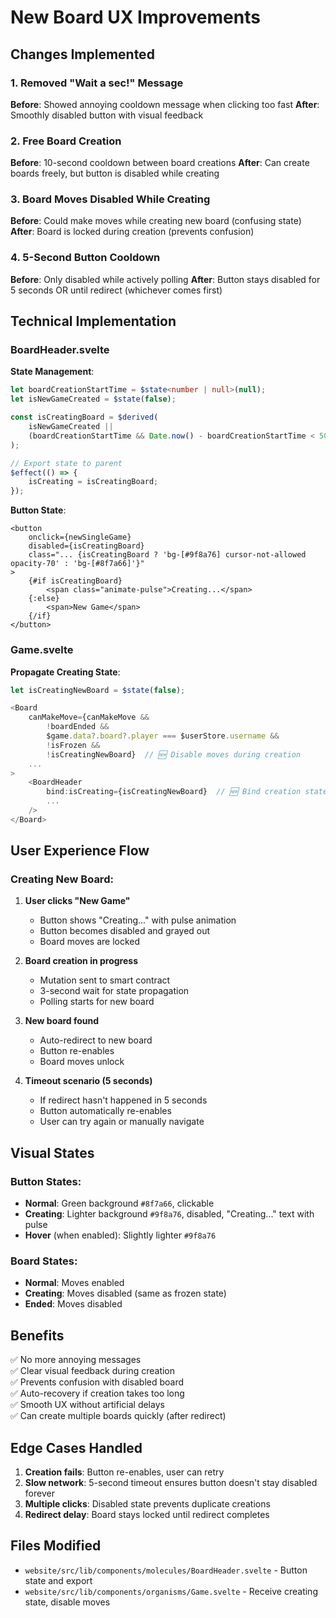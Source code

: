 # New Board UX Improvements

## Changes Implemented

### 1. Removed "Wait a sec!" Message
**Before**: Showed annoying cooldown message when clicking too fast
**After**: Smoothly disabled button with visual feedback

### 2. Free Board Creation
**Before**: 10-second cooldown between board creations
**After**: Can create boards freely, but button is disabled while creating

### 3. Board Moves Disabled While Creating
**Before**: Could make moves while creating new board (confusing state)
**After**: Board is locked during creation (prevents confusion)

### 4. 5-Second Button Cooldown
**Before**: Only disabled while actively polling
**After**: Button stays disabled for 5 seconds OR until redirect (whichever comes first)

## Technical Implementation

### BoardHeader.svelte

**State Management**:
```typescript
let boardCreationStartTime = $state<number | null>(null);
let isNewGameCreated = $state(false);

const isCreatingBoard = $derived(
    isNewGameCreated || 
    (boardCreationStartTime && Date.now() - boardCreationStartTime < 5000)
);

// Export state to parent
$effect(() => {
    isCreating = isCreatingBoard;
});
```

**Button State**:
```svelte
<button
    onclick={newSingleGame}
    disabled={isCreatingBoard}
    class="... {isCreatingBoard ? 'bg-[#9f8a76] cursor-not-allowed opacity-70' : 'bg-[#8f7a66]'}"
>
    {#if isCreatingBoard}
        <span class="animate-pulse">Creating...</span>
    {:else}
        <span>New Game</span>
    {/if}
</button>
```

### Game.svelte

**Propagate Creating State**:
```typescript
let isCreatingNewBoard = $state(false);

<Board
    canMakeMove={canMakeMove &&
        !boardEnded &&
        $game.data?.board?.player === $userStore.username &&
        !isFrozen &&
        !isCreatingNewBoard}  // 🆕 Disable moves during creation
    ...
>
    <BoardHeader
        bind:isCreating={isCreatingNewBoard}  // 🆕 Bind creation state
        ...
    />
</Board>
```

## User Experience Flow

### Creating New Board:

1. **User clicks "New Game"**
   - Button shows "Creating..." with pulse animation
   - Button becomes disabled and grayed out
   - Board moves are locked

2. **Board creation in progress**
   - Mutation sent to smart contract
   - 3-second wait for state propagation
   - Polling starts for new board

3. **New board found**
   - Auto-redirect to new board
   - Button re-enables
   - Board moves unlock

4. **Timeout scenario (5 seconds)**
   - If redirect hasn't happened in 5 seconds
   - Button automatically re-enables
   - User can try again or manually navigate

## Visual States

### Button States:
- **Normal**: Green background `#8f7a66`, clickable
- **Creating**: Lighter background `#9f8a76`, disabled, "Creating..." text with pulse
- **Hover** (when enabled): Slightly lighter `#9f8a76`

### Board States:
- **Normal**: Moves enabled
- **Creating**: Moves disabled (same as frozen state)
- **Ended**: Moves disabled

## Benefits

✅ No more annoying messages  
✅ Clear visual feedback during creation  
✅ Prevents confusion with disabled board  
✅ Auto-recovery if creation takes too long  
✅ Smooth UX without artificial delays  
✅ Can create multiple boards quickly (after redirect)

## Edge Cases Handled

1. **Creation fails**: Button re-enables, user can retry
2. **Slow network**: 5-second timeout ensures button doesn't stay disabled forever
3. **Multiple clicks**: Disabled state prevents duplicate creations
4. **Redirect delay**: Board stays locked until redirect completes

## Files Modified

- `website/src/lib/components/molecules/BoardHeader.svelte` - Button state and export
- `website/src/lib/components/organisms/Game.svelte` - Receive creating state, disable moves
